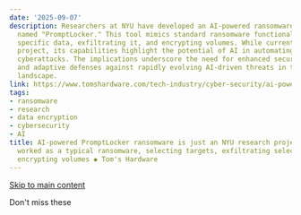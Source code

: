 ```yaml
---
date: '2025-09-07'
description: Researchers at NYU have developed an AI-powered ransomware prototype
  named "PromptLocker." This tool mimics standard ransomware functionality by targeting
  specific data, exfiltrating it, and encrypting volumes. While currently a research
  project, its capabilities highlight the potential of AI in automating sophisticated
  cyberattacks. The implications underscore the need for enhanced security measures
  and adaptive defenses against rapidly evolving AI-driven threats in the cybersecurity
  landscape.
link: https://www.tomshardware.com/tech-industry/cyber-security/ai-powered-promptlocker-ransomware-is-just-an-nyu-research-project-the-code-worked-as-a-typical-ransomware-selecting-targets-exfiltrating-selected-data-and-encrypting-volumes
tags:
- ransomware
- research
- data encryption
- cybersecurity
- AI
title: AI-powered PromptLocker ransomware is just an NYU research project — the code
  worked as a typical ransomware, selecting targets, exfiltrating selected data and
  encrypting volumes ◆ Tom's Hardware
---
```


[Skip to main content](https://www.tomshardware.com/tech-industry/cyber-security/ai-powered-promptlocker-ransomware-is-just-an-nyu-research-project-the-code-worked-as-a-typical-ransomware-selecting-targets-exfiltrating-selected-data-and-encrypting-volumes#main)

Don't miss these

